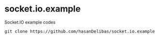 # socket.io.example
Socket.IO example codes
<pre>git clone https://github.com/hasanDelibas/socket.io.example</pre>
